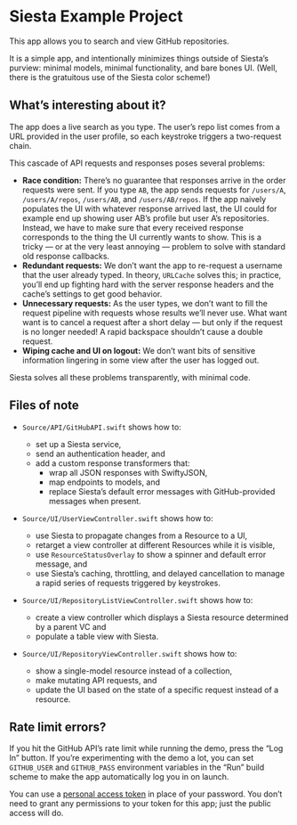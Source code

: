 # Siesta Example Project

This app allows you to search and view GitHub repositories.

It is a simple app, and intentionally minimizes things outside of Siesta’s purview: minimal models, minimal functionality, and bare bones UI. (Well, there is the gratuitous use of the Siesta color scheme!)

## What’s interesting about it?

The app does a live search as you type. The user’s repo list comes from a URL provided in the user profile, so each keystroke triggers a two-request chain.

This cascade of API requests and responses poses several problems:

- **Race condition:** There’s no guarantee that responses arrive in the order requests were sent. If you type `AB`, the app sends requests for `/users/A`, `/users/A/repos`, `/users/AB`, and `/users/AB/repos`. If the app naively populates the UI with whatever response arrived last, the UI could for example end up showing user AB’s profile but user A’s repositories. Instead, we have to make sure that every received response corresponds to the thing the UI currently wants to show. This is a tricky — or at the very least annoying — problem to solve with standard old response callbacks.
- **Redundant requests:** We don’t want the app to re-request a username that the user already typed. In theory, `URLCache` solves this; in practice, you’ll end up fighting hard with the server response headers and the cache’s settings to get good behavior.
- **Unnecessary requests:** As the user types, we don’t want to fill the request pipeline with requests whose results we’ll never use. What want want is to cancel a request after a short delay — but only if the request is no longer needed! A rapid backspace shouldn’t cause a double request.
- **Wiping cache and UI on logout:** We don’t want bits of sensitive information lingering in some view after the user has logged out.

Siesta solves all these problems transparently, with minimal code.

## Files of note

- `Source/API/GitHubAPI.swift` shows how to:

    - set up a Siesta service,
    - send an authentication header, and
    - add a custom response transformers that:
        - wrap all JSON responses with SwiftyJSON,
        - map endpoints to models, and
        - replace Siesta’s default error messages with GitHub-provided messages when present.

- `Source/UI/UserViewController.swift` shows how to:

    - use Siesta to propagate changes from a Resource to a UI,
    - retarget a view controller at different Resources while it is visible,
    - use `ResourceStatusOverlay` to show a spinner and default error message, and
    - use Siesta’s caching, throttling, and delayed cancellation to manage a rapid series of requests triggered by keystrokes.

- `Source/UI/RepositoryListViewController.swift` shows how to:

    - create a view controller which displays a Siesta resource determined by a parent VC and
    - populate a table view with Siesta.

- `Source/UI/RepositoryViewController.swift` shows how to:
    
    - show a single-model resource instead of a collection,
    - make mutating API requests, and
    - update the UI based on the state of a specific request instead of a resource.

## Rate limit errors?

If you hit the GitHub API’s rate limit while running the demo, press the “Log In” button. If you’re experimenting with the demo a lot, you can set `GITHUB_USER` and `GITHUB_PASS` environment variables in the “Run” build scheme to make the app automatically log you in on launch.

You can use a [personal access token](https://github.com/settings/tokens) in place of your password. You don’t need to grant any permissions to your token for this app; just the public access will do.
